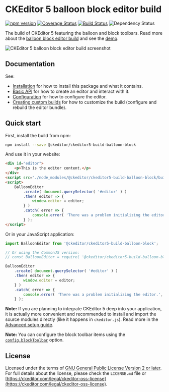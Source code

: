 CKEditor 5 balloon block editor build
==============================================

[![npm version](https://badge.fury.io/js/%40ckeditor%2Fckeditor5-build-balloon-block.svg)](https://www.npmjs.com/package/@ckeditor/ckeditor5-build-balloon-block)
[![Coverage Status](https://coveralls.io/repos/github/ckeditor/ckeditor5/badge.svg?branch=master)](https://coveralls.io/github/ckeditor/ckeditor5?branch=master)
[![Build Status](https://travis-ci.com/ckeditor/ckeditor5.svg?branch=master)](https://app.travis-ci.com/github/ckeditor/ckeditor5)
![Dependency Status](https://img.shields.io/librariesio/release/npm/@ckeditor/ckeditor5-build-balloon-block)

The build of CKEditor 5 featuring the balloon and block toolbars. Read more about the [balloon block editor build](https://ckeditor.com/docs/ckeditor5/latest/installation/advanced/alternative-setups/predefined-builds.html#balloon-block-editor) and see the [demo](https://ckeditor.com/docs/ckeditor5/latest/examples/builds/balloon-block-editor.html).

![CKEditor 5 balloon block editor build screenshot](https://c.cksource.com/a/1/img/npm/ckeditor5-build-balloon-block.png)

## Documentation

See:

* [Installation](https://ckeditor.com/docs/ckeditor5/latest/builds/guides/integration/installation.html) for how to install this package and what it contains.
* [Basic API](https://ckeditor.com/docs/ckeditor5/latest/builds/guides/integration/basic-api.html) for how to create an editor and interact with it.
* [Configuration](https://ckeditor.com/docs/ckeditor5/latest/installation/getting-started/configuration.html) for how to configure the editor.
* [Creating custom builds](https://ckeditor.com/docs/ckeditor5/latest/installation/advanced/alternative-setups/custom-builds.html) for how to customize the build (configure and rebuild the editor bundle).

## Quick start

First, install the build from npm:

```bash
npm install --save @ckeditor/ckeditor5-build-balloon-block
```

And use it in your website:

```html
<div id="editor">
	<p>This is the editor content.</p>
</div>
<script src="./node_modules/@ckeditor/ckeditor5-build-balloon-block/build/ckeditor.js"></script>
<script>
	BalloonEditor
		.create( document.querySelector( '#editor' ) )
		.then( editor => {
			window.editor = editor;
		} )
		.catch( error => {
			console.error( 'There was a problem initializing the editor.', error );
		} );
</script>
```

Or in your JavaScript application:

```js
import BalloonEditor from '@ckeditor/ckeditor5-build-balloon-block';

// Or using the CommonJS version:
// const BalloonEditor = require( '@ckeditor/ckeditor5-build-balloon-block' );

BalloonEditor
	.create( document.querySelector( '#editor' ) )
	.then( editor => {
		window.editor = editor;
	} )
	.catch( error => {
		console.error( 'There was a problem initializing the editor.', error );
	} );
```

**Note:** If you are planning to integrate CKEditor 5 deep into your application, it is actually more convenient and recommended to install and import the source modules directly (like it happens in `ckeditor.js`). Read more in the [Advanced setup guide](https://ckeditor.com/docs/ckeditor5/latest/installation/advanced/advanced-setup.html).

**Note:** You can configure the block toolbar items using the [`config.blockToolbar`](https://ckeditor.com/docs/ckeditor5/latest/api/module_core_editor_editorconfig-EditorConfig.html#member-blockToolbar) option.

## License

Licensed under the terms of [GNU General Public License Version 2 or later](http://www.gnu.org/licenses/gpl.html). For full details about the license, please check the `LICENSE.md` file or [https://ckeditor.com/legal/ckeditor-oss-license](https://ckeditor.com/legal/ckeditor-oss-license).
